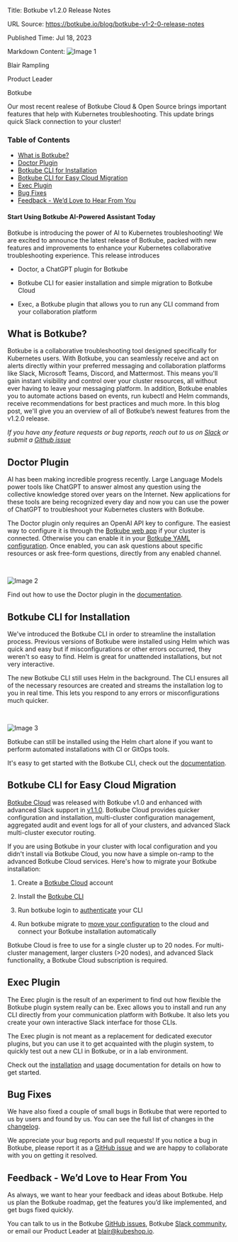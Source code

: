 Title: Botkube v1.2.0 Release Notes

URL Source: https://botkube.io/blog/botkube-v1-2-0-release-notes

Published Time: Jul 18, 2023

Markdown Content:
![Image 1](https://cdn.prod.website-files.com/634fabb21508d6c9db9bc46f/636df3edbf5389368f6bef9c_cYbM1beBC5tQnSPVfaXCg_W9tkHugByZV2TOleN6pTw.jpeg)

Blair Rampling

Product Leader

Botkube

Our most recent realese of Botkube Cloud & Open Source brings important features that help with Kubernetes troubleshooting. This update brings quick Slack connection to your cluster!

### Table of Contents

*   [What is Botkube?](#what-is-botkube-)
*   [Doctor Plugin](#doctor-plugin)
*   [Botkube CLI for Installation](#botkube-cli-for-installation)
*   [Botkube CLI for Easy Cloud Migration](#botkube-cli-for-easy-cloud-migration)
*   [Exec Plugin](#exec-plugin)
*   [Bug Fixes](#bug-fixes)
*   [Feedback - We’d Love to Hear From You](#feedback-we-d-love-to-hear-from-you)

#### Start Using Botkube AI-Powered Assistant Today

Botkube is introducing the power of AI to Kubernetes troubleshooting! We are excited to announce the latest release of Botkube, packed with new features and improvements to enhance your Kubernetes collaborative troubleshooting experience. This release introduces

*   Doctor, a ChatGPT plugin for Botkube
    
*   Botkube CLI for easier installation and simple migration to Botkube Cloud
    
*   Exec, a Botkube plugin that allows you to run any CLI command from your collaboration platform
    

What is Botkube?
----------------

Botkube is a collaborative troubleshooting tool designed specifically for Kubernetes users. With Botkube, you can seamlessly receive and act on alerts directly within your preferred messaging and collaboration platforms like Slack, Microsoft Teams, Discord, and Mattermost. This means you'll gain instant visibility and control over your cluster resources, all without ever having to leave your messaging platform. In addition, Botkube enables you to automate actions based on events, run kubectl and Helm commands, receive recommendations for best practices and much more. In this blog post, we'll give you an overview of all of Botkube’s newest features from the v1.2.0 release.

_If you have any feature requests or bug reports, reach out to us on [Slack](http://join.botkube.io/) or submit a [Github issue](https://github.com/kubeshop/botkube/issues)_

Doctor Plugin
-------------

AI has been making incredible progress recently. Large Language Models power tools like ChatGPT to answer almost any question using the collective knowledge stored over years on the Internet. New applications for these tools are being recognized every day and now you can use the power of ChatGPT to troubleshoot your Kubernetes clusters with Botkube.

The Doctor plugin only requires an OpenAI API key to configure. The easiest way to configure it is through the [Botkube web app](https://app.botkube.io/) if your cluster is connected. Otherwise you can enable it in your [Botkube YAML configuration](https://docs.botkube.io/configuration/executor/doctor). Once enabled, you can ask questions about specific resources or ask free-form questions, directly from any enabled channel.

‍

![Image 2](https://cdn.prod.website-files.com/634fabb21508d6c9db9bc46f/64b6a35168a1227527eb6501_Screenshot%202023-07-18%20at%2016.13.06.png)

Find out how to use the Doctor plugin in the [documentation](https://docs.botkube.io/usage/executor/doctor).

Botkube CLI for Installation
----------------------------

We've introduced the Botkube CLI in order to streamline the installation process. Previous versions of Botkube were installed using Helm which was quick and easy but if misconfigurations or other errors occurred, they weren't so easy to find. Helm is great for unattended installations, but not very interactive.

The new Botkube CLI still uses Helm in the background. The CLI ensures all of the necessary resources are created and streams the installation log to you in real time. This lets you respond to any errors or misconfigurations much quicker.

‍

![Image 3](https://cdn.prod.website-files.com/634fabb21508d6c9db9bc46f/64b6a3374b2b9c3d5500b9c2_Screenshot%202023-07-18%20at%2014.51.10.png)

Botkube can still be installed using the Helm chart alone if you want to perform automated installations with CI or GitOps tools.

It's easy to get started with the Botkube CLI, check out the [documentation](https://docs.botkube.io/cli/getting-started).

Botkube CLI for Easy Cloud Migration
------------------------------------

[Botkube Cloud](https://app.botkube.io/) was released with Botkube v1.0 and enhanced with advanced Slack support in [v1.1.0](https://botkube.io/blog/botkube-v1-1-0-release-notes). Botkube Cloud provides quicker configuration and installation, multi-cluster configuration management, aggregated audit and event logs for all of your clusters, and advanced Slack multi-cluster executor routing.

If you are using Botkube in your cluster with local configuration and you didn't install via Botkube Cloud, you now have a simple on-ramp to the advanced Botkube Cloud services. Here's how to migrate your Botkube installation:

1.  Create a [Botkube Cloud](https://app.botkube.io/) account
    
2.  Install the [Botkube CLI](https://docs.botkube.io/cli/getting-started)
    
3.  Run botkube login to [authenticate](https://docs.botkube.io/cli/getting-started#first-use) your CLI
    
4.  Run botkube migrate to [move your configuration](https://docs.botkube.io/cli/migrating-installation-to-botkube-cloud) to the cloud and connect your Botkube installation automatically
    

Botkube Cloud is free to use for a single cluster up to 20 nodes. For multi-cluster management, larger clusters (>20 nodes), and advanced Slack functionality, a Botkube Cloud subscription is required.

Exec Plugin
-----------

The Exec plugin is the result of an experiment to find out how flexible the Botkube plugin system really can be. Exec allows you to install and run any CLI directly from your communication platform with Botkube. It also lets you create your own interactive Slack interface for those CLIs.

The Exec plugin is not meant as a replacement for dedicated executor plugins, but you can use it to get acquainted with the plugin system, to quickly test out a new CLI in Botkube, or in a lab environment.

Check out the [installation](https://docs.botkube.io/configuration/executor/exec) and [usage](https://docs.botkube.io/usage/executor/exec) documentation for details on how to get started.

Bug Fixes
---------

We have also fixed a couple of small bugs in Botkube that were reported to us by users and found by us. You can see the full list of changes in the [changelog](https://github.com/kubeshop/botkube/releases/tag/v1.2.0).

We appreciate your bug reports and pull requests! If you notice a bug in Botkube, please report it as a [GitHub issue](https://github.com/kubeshop/botkube/issues) and we are happy to collaborate with you on getting it resolved.

Feedback - We’d Love to Hear From You
-------------------------------------

As always, we want to hear your feedback and ideas about Botkube. Help us plan the Botkube roadmap, get the features you’d like implemented, and get bugs fixed quickly.

You can talk to us in the Botkube [GitHub issues](https://github.com/kubeshop/botkube/issues), Botkube [Slack community](https://join.botkube.io/), or email our Product Leader at [blair@kubeshop.io](mailto:blair@kubeshop.io).
